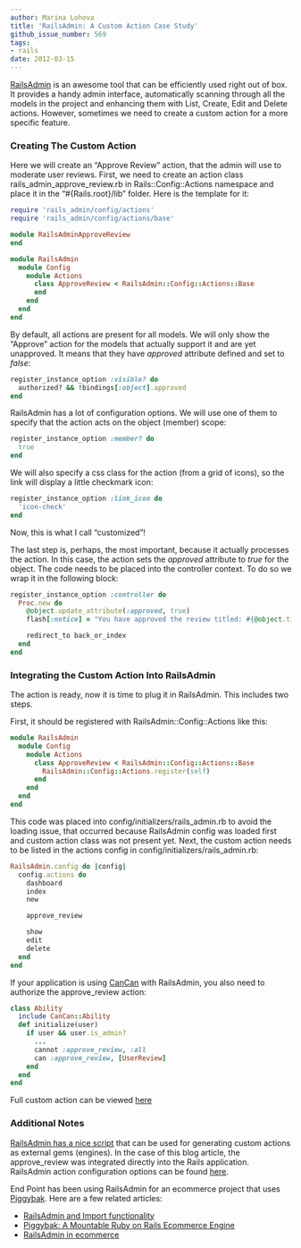 ```yaml
---
author: Marina Lohova
title: 'RailsAdmin: A Custom Action Case Study'
github_issue_number: 569
tags:
- rails
date: 2012-03-15
---
```




[RailsAdmin](https://github.com/sferik/rails_admin) is an awesome tool that can be efficiently used right out of box. It provides a handy admin interface, automatically scanning through all the models in the project and enhancing them with List, Create, Edit and Delete actions. However, sometimes we need to create a custom action for a more specific feature.

### Creating The Custom Action

Here we will create an “Approve Review” action, that the admin will use to moderate user reviews. First, we need to create an action class rails_admin_approve_review.rb in Rails::Config::Actions namespace and place it in the “#{Rails.root}/lib” folder. Here is the template for it:

```ruby
require 'rails_admin/config/actions'
require 'rails_admin/config/actions/base'

module RailsAdminApproveReview
end

module RailsAdmin
  module Config
    module Actions
      class ApproveReview < RailsAdmin::Config::Actions::Base
      end
    end
  end
end
```

By default, all actions are present for all models. We will only show the “Approve” action for the models that actually support it and are yet unapproved. It means that they have *approved* attribute defined and set to *false*:
```ruby
register_instance_option :visible? do
  authorized? && !bindings[:object].approved
end
```
RailsAdmin has a lot of configuration options. We will use one of them to specify that the action acts on the object (member) scope:
```ruby
register_instance_option :member? do
  true
end
```
We will also specify a css class for the action (from a grid of icons), so the link will display a little checkmark icon:
```ruby
register_instance_option :link_icon do
  'icon-check'
end
```
Now, this is what I call “customized”!

The last step is, perhaps, the most important, because it actually processes the action. In this case, the action sets the *approved* attribute to *true* for the object. The code needs to be placed into the controller context. To do so we wrap it in the following block:

```ruby
register_instance_option :controller do
  Proc.new do
    @object.update_attribute(:approved, true)
    flash[:notice] = "You have approved the review titled: #{@object.title}."

    redirect_to back_or_index
  end
end
```

### Integrating the Custom Action Into RailsAdmin

The action is ready, now it is time to plug it in RailsAdmin. This includes two steps.

First, it should be registered with RailsAdmin::Config::Actions like this:

```ruby
module RailsAdmin
  module Config
    module Actions
      class ApproveReview < RailsAdmin::Config::Actions::Base
        RailsAdmin::Config::Actions.register(self)
      end
    end
  end
end
```

This code was placed into config/initializers/rails_admin.rb to avoid the loading issue, that occurred because RailsAdmin config was loaded first and custom action class was not present yet. Next, the custom action needs to be listed in the actions config in config/initializers/rails_admin.rb:

```ruby
RailsAdmin.config do |config|
  config.actions do
    dashboard
    index
    new

    approve_review

    show
    edit
    delete
  end
end
```

If your application is using [CanCan](https://github.com/ryanb/cancan) with RailsAdmin, you also need to authorize the approve_review action:

```ruby
class Ability
  include CanCan::Ability
  def initialize(user)
    if user && user.is_admin?
      ...
      cannot :approve_review, :all
      can :approve_review, [UserReview]
    end
  end
end
```

Full custom action can be viewed [here](https://gist.github.com/marinalohova/2039001)

### Additional Notes

[RailsAdmin has a nice script](https://github.com/sferik/rails_admin/wiki/Custom-action) that can be used for generating custom actions as external gems (engines). In the case of this blog article, the approve_review was integrated directly into the Rails application. RailsAdmin action configuration options can be found [here](https://github.com/sferik/rails_admin/blob/master/lib/rails_admin/config/actions/base.rb).

End Point has been using RailsAdmin for an ecommerce project that uses [Piggybak](https://github.com/piggybak/piggybak). Here are a few related articles:

- [RailsAdmin and Import functionality](/blog/2012/02/railsadmin-import-part-2)
- [Piggybak: A Mountable Ruby on Rails Ecommerce Engine](/blog/2012/01/piggybak-mountable-ecommerce-ruby-on)
- [RailsAdmin in ecommerce](/blog/2011/08/railsadmin-gem-ecommerce)


